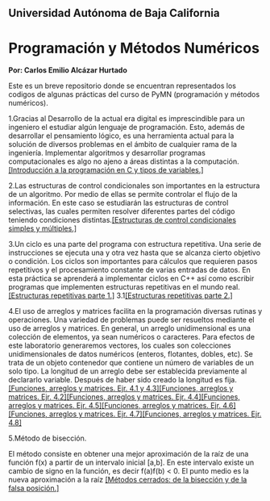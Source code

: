 ## Universidad Autónoma de Baja California 
# Programación y Métodos Numéricos 

**Por: Carlos Emilio Alcázar Hurtado**

Este es un breve repositorio donde se encuentran representados los codigos de algunas prácticas 
del curso de PyMN (programación y métodos numéricos).

1.Gracias al Desarrollo de la actual era digital es imprescindible para un ingeniero el estudiar
algún lenguaje de programación. Esto, además de desarrollar el pensamiento lógico, es una
herramienta actual para la solución de diversos problemas en el ámbito de cualquier rama de la
ingeniería. Implementar algoritmos y desarrollar programas computacionales es algo no ajeno a
áreas distintas a la computación.[[Introducción a la programación en C y tipos de variables.]](https://github.com/Emilio23A/Proyecto_de_PyMN/commit/e52c3bb86063af71598d90df7b402d59746077c5)

2.Las estructuras de control condicionales son importantes en la estructura de un algoritmo. Por
medio de ellas se permite controlar el flujo de la información. En este caso se estudiarán las
estructuras de control selectivas, las cuales permiten resolver diferentes partes del código
teniendo condiciones distintas.[[Estructuras de control condicionales simples y múltiples.]](https://github.com/Emilio23A/Proyecto_de_PyMN/commit/d8134c924bce7eeca2cca9ec69db355bee23cad1)

3.Un ciclo es una parte del programa con estructura repetitiva. Una serie de instrucciones se
ejecuta una y otra vez hasta que se alcanza cierto objetivo o condición. Los ciclos son
importantes para cálculos que requieren pasos repetitivos y el procesamiento constante de
varias entradas de datos. En esta práctica se aprenderá a implementar ciclos en C++ así como
escribir programas que implementen estructuras repetitivas en el mundo real.[[Estructuras repetitivas parte 1.]](https://github.com/Emilio23A/Proyecto_de_PyMN/blob/main/practica%203%20ejercicio%204.2%20(1).c)
3.1[[Estructuras repetitivas parte 2.]](https://github.com/Emilio23A/Proyecto_de_PyMN/commit/a6bddb7735338abcca73ae2c3a3e037625470632)

4.El uso de arreglos y matrices facilita en la programación diversas rutinas y operaciones. Una
variedad de problemas puede ser resueltos mediante el uso de arreglos y matrices.
En general, un arreglo unidimensional es una colección de elementos, ya sean numéricos o
caracteres. Para efectos de este laboratorio generaremos vectores, los cuales son colecciones
unidimensionales de datos numéricos (enteros, flotantes, dobles, etc). Se trata de un objeto
contenedor que contiene un número de variables de un solo tipo. La longitud de un arreglo
debe ser establecida previamente al declararlo variable. Después de haber sido creado la
longitud es fija. [[Funciones, arreglos y matrices. Ejr. 4.1 y 4.3]](https://github.com/Emilio23A/PyMN_PROYECTO_FINAL/blob/main/PRACTICA%204.%204.1%20Y%204.3.c)[[Funciones, arreglos y matrices. Ejr. 4.2]](https://github.com/Emilio23A/PyMN_PROYECTO_FINAL/blob/main/PRACTICA%204.%204.2%20.c)[[Funciones, arreglos y matrices. Ejr. 4.4]](https://github.com/Emilio23A/PyMN_PROYECTO_FINAL/blob/main/PRACTICA%204.%204.4.c)[[Funciones, arreglos y matrices. Ejr. 4.5]](https://github.com/Emilio23A/PyMN_PROYECTO_FINAL/blob/main/PRACTICA%204.%204.5.c)[[Funciones, arreglos y matrices. Ejr. 4.6]](https://github.com/Emilio23A/PyMN_PROYECTO_FINAL/blob/main/PRACTICA%204.%204.6.c)[[Funciones, arreglos y matrices. Ejr. 4.7]](https://github.com/Emilio23A/PyMN_PROYECTO_FINAL/blob/main/PRACTICA%204.%204.7.c)[[Funciones, arreglos y matrices. Ejr. 4.8]](https://github.com/Emilio23A/PyMN_PROYECTO_FINAL/blob/main/PRACTICA%204.%204.8.c)

5.Método de bisección.

El método consiste en obtener una mejor aproximación de la raíz de una función f(x) a partir
de un intervalo inicial [a,b]. En este intervalo existe un cambio de signo en la función, es decir
f(a)f(b) < 0.
El punto medio es la nueva aproximación a la raíz [[Métodos cerrados: de la bisección y de la falsa posición.]](https://github.com/Emilio23A/PyMN_PROYECTO_FINAL/blob/main/PRACTICA%205.c)
